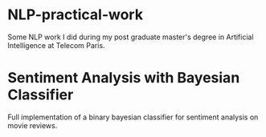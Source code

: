 # NLP-practical-work
Some NLP work I did during my post graduate master's degree in Artificial Intelligence at Telecom Paris.

# Sentiment Analysis with Bayesian Classifier
Full implementation of a binary bayesian classifier for sentiment analysis on movie reviews.
